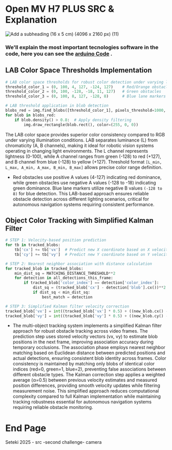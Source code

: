 # Open MV H7 PLUS SRC & Explanation

![Add a subheading (16 x 5 cm) (4096 x 2160 px) (11)](https://github.com/user-attachments/assets/06312ff0-18c5-40dc-a517-d2fe19bb8648)


### We'll explain the most important tecnologies software in the code, here you can see the [arduino Code](https://github.com/creditwithout/-/tree/main/src/Second%20Challenge) .

## LAB Color Space Thresholds Implementation

```py
# LAB color space thresholds for robust color detection under varying lighting
threshold_color_1 = (0, 100, 4, 127, -124, 127)    # Red/Orange obstacles
threshold_color_2 = (0, 100, -128, -18, 11, 127)   # Green obstacles  
threshold_color_3 = (0, 100, 8, 127, -128, 8)      # Blue lane markers

# LAB threshold application in blob detection
blobs_red = img.find_blobs([threshold_color_1], pixels_threshold=1000, merge=True)
for blob in blobs_red:
    if blob.density() > 0.8:  # Apply density filtering
        img.draw_rectangle(blob.rect(), color=(255, 0, 0))
```
The LAB color space provides superior color consistency compared to RGB under varying illumination conditions. LAB separates luminance (L) from chromaticity (A, B channels), making it ideal for robotic vision systems operating in changing light environments. The L channel represents lightness (0-100), while A channel ranges from green (-128) to red (+127), and B channel from blue (-128) to yellow (+127). Threshold format `[L_min, L_max, A_min, A_max, B_min, B_max]` allows precise color range definition. 

- Red obstacles use positive A values (4-127) indicating red dominance, while green obstacles use negative A values (-128 to -18) indicating green dominance. Blue lane markers utilize negative B values `(-128 to 8)` for blue detection. This LAB-based approach ensures reliable obstacle detection across different lighting scenarios, critical for autonomous navigation systems requiring consistent performance.

## Object Color Tracking with Simplified Kalman Filter

```py
# STEP 1: Velocity-based position prediction
for tb in tracked_blobs:
    tb['cx'] += tb['vx']  # Predict new X coordinate based on X velocity
    tb['cy'] += tb['vy']  # Predict new Y coordinate based on Y velocity

# STEP 2: Nearest neighbor association with distance calculation
for tracked_blob in tracked_blobs:
    min_dist_sq = MATCHING_DISTANCE_THRESHOLD**2
    for detection in all_detections_this_frame:
        if tracked_blob['color_index'] == detection['color_index']:
            dist_sq = (tracked_blob['cx'] - detection['blob'].cx())**2 + (tracked_blob['cy'] - detection['blob'].cy())**2
            if dist_sq < min_dist_sq:
                best_match = detection

# STEP 3: Simplified Kalman filter velocity correction
tracked_blob['vx'] = int((tracked_blob['vx'] * 0.5) + ((new_blob.cx() - tracked_blob['cx']) * 0.5))
tracked_blob['vy'] = int((tracked_blob['vy'] * 0.5) + ((new_blob.cy() - tracked_blob['cy']) * 0.5))
```

- The multi-object tracking system implements a simplified Kalman filter approach for robust obstacle tracking across video frames. The prediction step uses stored velocity vectors (vx, vy) to estimate blob positions in the next frame, improving association accuracy during temporary occlusions. The association phase employs nearest neighbor matching based on Euclidean distance between predicted positions and actual detections, ensuring consistent blob identity across frames. Color consistency is maintained by matching only blobs of identical color indices (red=0, green=1, blue=2), preventing false associations between different obstacle types. The Kalman correction step applies a weighted average (α=0.5) between previous velocity estimates and measured position differences, providing smooth velocity updates while filtering measurement noise. This simplified approach reduces computational complexity compared to full Kalman implementation while maintaining tracking robustness essential for autonomous navigation systems requiring reliable obstacle monitoring.

# End Page
Seteki 2025 - src -second challenge- camera
